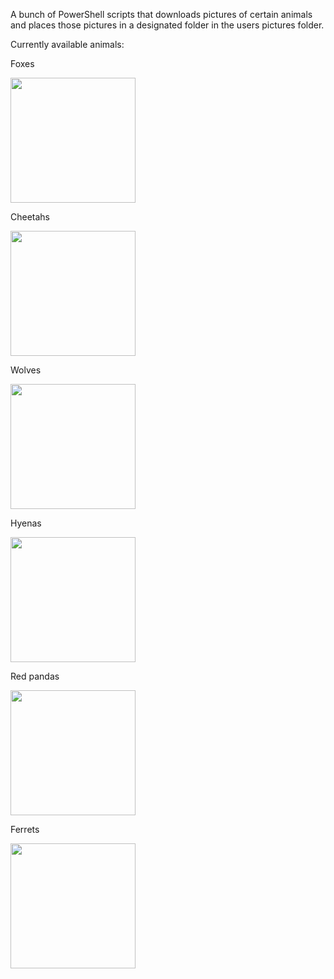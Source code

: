 A bunch of PowerShell scripts that downloads pictures of certain animals and places those pictures in a designated folder in the users pictures folder.


Currently available animals:

Foxes 

<img src='https://github.com/YliasR/AnimalImgPSDownloader/assets/145326028/56eed23d-a0d6-448e-8884-bf6b16eea89c' width='200'>


Cheetahs

<img src='https://github.com/YliasR/AnimalImgPSDownloader/assets/145326028/757180e0-f88c-4bc8-85be-7cb03f5b3591' width='200'>

Wolves

<img src='https://github.com/YliasR/AnimalImgPSDownloader/assets/145326028/e86124da-d29c-4451-a444-0a687da02f23' width='200'>

Hyenas


<img src='https://github.com/YliasR/AnimalImgPSDownloader/assets/145326028/06b35fbb-7026-45fa-a041-88a730aef3a4' width='200'>

Red pandas

<img src='https://github.com/YliasR/AnimalImgPSDownloader/assets/145326028/23f2bad0-85ab-4473-ab5e-4606676310c8' width='200'>

Ferrets

<img src='https://github.com/YliasR/AnimalImgPSDownloader/assets/145326028/c8a8e24f-6065-49c8-92f3-f8dfd3523b99' width='200'>


